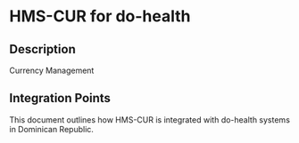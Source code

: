 # HMS-CUR for do-health

## Description

Currency Management

## Integration Points

This document outlines how HMS-CUR is integrated with do-health systems in Dominican Republic.
